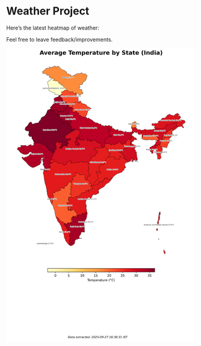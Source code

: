 # Weather Project

Here’s the latest heatmap of weather:

Feel free to leave feedback/improvements.

![India Heatmap](docs/assets/india_heatmap.png?v=D7C3D1)
